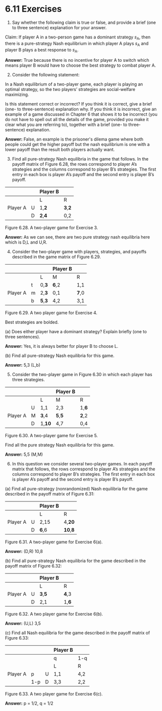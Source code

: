 # 6.11 Exercises
1. Say whether the following claim is true or false, and provide a brief (one to three sentence) explanation for your answer.

Claim: If player A in a two-person game has a dominant strategy
_s_<sub>A</sub>, then there is a pure-strategy Nash equilibrium in which player A
plays _s_<sub>A</sub> and player B plays a best response to _s_<sub>A</sub>.

**Answer:** True because there is no incentive for player A to switch which means player B would have to choose the best strategy to combat player A.

2. Consider the following statement:

In a Nash equilibrium of a two-player game, each player is playing
an optimal strategy, so the two players’ strategies are social-welfare
maximizing.

Is this statement correct or incorrect? If you think it is correct, give a brief (one- to
three-sentence) explanation why. If you think it is incorrect, give an example of a
game discussed in Chapter 6 that shows it to be incorrect (you do not have to spell
out all the details of the game, provided you make it clear what you are referring
to), together with a brief (one- to three-sentence) explanation.

**Answer:** False, an example is the prisoner's dilema game where both people could get the higher payoff but the nash equilibrium is one with a lower payoff than the result both players actually want.

3. Find all pure-strategy Nash equilibria in the game that follows. In the payoff matrix of
Figure 6.28, the rows correspond to player A’s strategies and the columns correspond
to player B’s strategies. The first entry in each box is player A’s payoff and the second
entry is player B’s payoff.

|          |   | Player B |     |
|----------|---|----------|-----|
|          |   | L        | R   |
| Player A | U | 1,**2**      | **3**,**2** |
|          | D | **2**,**4**      | 0,2 |

Figure 6.28. A two-player game for Exercise 3.

**Answer:** As we can see, there are two pure strategy nash equilibria here which is D,L and U,R. 

4. Consider the two-player game with players, strategies, and payoffs described in the
game matrix of Figure 6.29.

|          |   |     | Player B |     |
|----------|---|-----|----------|-----|
|          |   | L   | M        | R   |
|          | t | 0,**3** | **6**,2      | 1,1 |
| Player A | m | 2,**3** | 0,1      | **7**,0 |
|          | b | **5**,**3** | 4,2      | 3,1 |

Figure 6.29. A two player game for Exercise 4.

Best strategies are bolded. 

(a) Does either player have a dominant strategy? Explain briefly (one to three
sentences).  

**Answer:** Yes, it is always better for player B to choose L.

(b) Find all pure-strategy Nash equilibria for this game.

**Answer:** 5,3 (L,b)

5. Consider the two-player game in Figure 6.30 in which each player has three strategies.

|          |   |      | Player B |     |
|----------|---|------|----------|-----|
|          |   | L    | M        | R   |
|          | U | 1,1  | 2,3      | 1,**6** |
| Player A | M | **3**,4  | **5**,**5**      | **2**,2 |
|          | D | 1,**10** | 4,7      | 0,4 |

Figure 6.30. A two-player game for Exercise 5. 

Find all the pure strategy Nash equilibria for this game.

**Answer:** 5,5 (M,M)

6. In this question we consider several two-player games. In each payoff matrix that
follows, the rows correspond to player A’s strategies and the columns correspond to
player B’s strategies. The first entry in each box is player A’s payoff and the second
entry is player B’s payoff.

(a) Find all pure-strategy (nonrandomized) Nash equilibria for the game described in the payoff matrix of Figure 6.31:

|          |   | Player B |      |
|----------|---|----------|------|
|          |   | L        | R    |
| Player A | U | 2,15     | 4,**20** |
|          | D | **6**,6      | **10**,**8** |

Figure 6.31. A two-player game for Exercise 6(a).

**Answer:** (D,R) 10,8

(b) Find all pure-strategy Nash equilibria for the game described in the payoff
matrix of Figure 6.32:

|          |   | Player B |     |
|----------|---|----------|-----|
|          |   | L        | R   |
| Player A | U | **3**,**5**      | **4**,3 |
|          | D | 2,1      | 1,**6** |

Figure 6.32. A two player game for Exercise 6(b).

**Answer:** (U,L) 3,5

(c) Find all Nash equilibria for the game described in the payoff matrix of
Figure 6.33:

|          |     |   | Player B |     |
|----------|-----|---|----------|-----|
|          |     |   | q        | 1-q |
|          |     |   | L        | R   |
| Player A | p   | U | 1,1      | 4,2 |
|          | 1-p | D | 3,3      | 2,2 |

Figure 6.33. A two player game for Exercise 6(c).

**Answer:** p = 1/2, q = 1/2